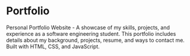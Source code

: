 # Portfolio
Personal Portfolio Website - A showcase of my skills, projects, and experience as a software engineering student. This portfolio includes details about my background, projects, resume, and ways to contact me. Built with HTML, CSS, and JavaScript.
